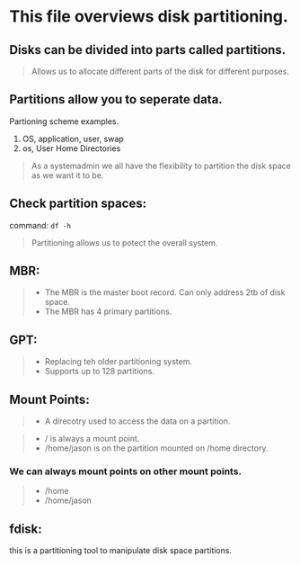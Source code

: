 # This file overviews disk partitioning. 

## Disks can be divided into parts called partitions. 

> Allows us to allocate different parts of the disk for different purposes.

## Partitions allow you to seperate data. 


Partioning scheme examples.
1. OS, application, user, swap
2. os, User Home Directories

> As a systemadmin we all have the flexibility to partition the disk space as we want it to be.

## Check partition spaces: 
command: ```df -h```  
> Partitioning allows us to potect the overall system.

## MBR:
> - The MBR is the master boot record. Can only address 2tb of disk space.
> - The MBR has 4 primary partitions.

## GPT: 
> - Replacing teh older partitioning system.
> - Supports up to 128 partitions.

## Mount Points:
> - A direcotry used to access the data on a partition.

> - / is always a mount point.
> - /home/jason is on the partition mounted on /home directory.

### We can always mount points on other mount points. 
> - /home
> - /home/jason

## fdisk:
this is a partitioning tool to manipulate disk space partitions.



